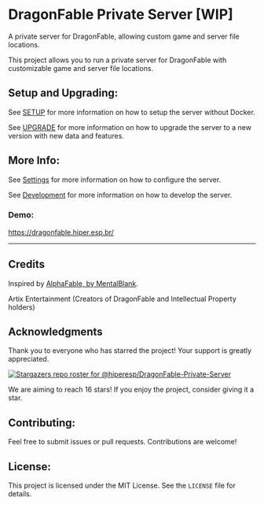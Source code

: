 # DragonFable Private Server [WIP]

A private server for DragonFable, allowing custom game and server file locations.

This project allows you to run a private server for DragonFable with customizable game and server file locations.

## Setup and Upgrading:

See [SETUP](SETUP.md) for more information on how to setup the server without Docker.

See [UPGRADE](UPGRADE.md) for more information on how to upgrade the server to a new version with new data and features.

## More Info:

See [Settings](CONFIG.md) for more information on how to configure the server.

See [Development](DEV.md) for more information on how to develop the server.

### Demo:

https://dragonfable.hiper.esp.br/

-----

## Credits

Inspired by [AlphaFable, by MentalBlank](https://github.com/MentalBlank/AlphaFable).

Artix Entertainment (Creators of DragonFable and Intellectual Property holders)

## Acknowledgments

Thank you to everyone who has starred the project! Your support is greatly appreciated.

[![Stargazers repo roster for @hiperesp/DragonFable-Private-Server](https://reporoster.com/stars/dark/hiperesp/DragonFable-Private-Server)](https://github.com/hiperesp/DragonFable-Private-Server/stargazers)

We are aiming to reach 16 stars! If you enjoy the project, consider giving it a star.

## Contributing:

Feel free to submit issues or pull requests. Contributions are welcome!

## License:

This project is licensed under the MIT License. See the `LICENSE` file for details.

